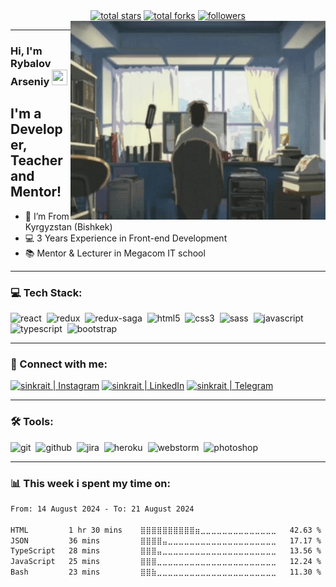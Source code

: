 <div align="center">
  <a href="https://github.com/ArseniyRs?tab=repositories&sort=stargazers">
    <img alt="total stars" title="Total stars on GitHub" src="https://custom-icon-badges.herokuapp.com/badge/dynamic/json?logo=star&color=7c007c&labelColor=640464&label=Stars&style=for-the-badge&query=%24.stars&url=https://api.github-star-counter.workers.dev/user/ArseniyRs"/></a>
  <a href="https://github.com/ArseniyRs?tab=repositories&sort=stargazers">
    <img alt="total forks" title="Total forks on GitHub" src="https://custom-icon-badges.herokuapp.com/badge/dynamic/json?logo=fork&color=55960c&labelColor=488207&label=Forks&style=for-the-badge&query=%24.forks&url=https://api.github-star-counter.workers.dev/user/ArseniyRs"/></a>
  <a href="https://github.com/ArseniyRs">
    <img alt="followers" title="Follow me on Github" src="https://custom-icon-badges.herokuapp.com/github/followers/ArseniyRs?color=236ad3&labelColor=1155ba&style=for-the-badge&logo=person-add&label=Follow&logoColor=white"/></a>
</div>
<img align="right" alt="GIF" src="https://github.com/ArseniyRs/ArseniyRs/blob/main/animation.gif" width="408" height="318" />

---

### Hi, I'm Rybalov Arseniy <img src="https://media.giphy.com/media/hvRJCLFzcasrR4ia7z/giphy.gif" width="25px" height="25px"> 

## I'm a Developer, Teacher and Mentor!
- 📍 I’m From Kyrgyzstan (Bishkek)
- 💻 3 Years Experience in Front-end Development
- 📚 Mentor & Lecturer in Megacom IT school
---
### 💻 Tech Stack:

<img alt="react" src="https://img.shields.io/badge/react-61DAFB.svg?&style=for-the-badge&logo=react&logoColor=fff" />&nbsp;
<img alt="redux" src="https://img.shields.io/badge/redux-764ABC.svg?&style=for-the-badge&logo=redux&logoColor=fff" />&nbsp;
<img alt="redux-saga" src="https://img.shields.io/badge/redux saga-939393.svg?&style=for-the-badge&logo=redux-saga&logoColor=fff" />&nbsp;
<img alt="html5" src="https://img.shields.io/badge/html-E34F26.svg?&style=for-the-badge&logo=html5&logoColor=fff" />&nbsp;
<img alt="css3" src="https://img.shields.io/badge/css-1572B6.svg?&style=for-the-badge&logo=css3&logoColor=fff" />&nbsp;
<img alt="sass" src="https://img.shields.io/badge/sass-CF649A.svg?&style=for-the-badge&logo=sass&logoColor=fff" />&nbsp;
<img alt="javascript" src="https://img.shields.io/badge/javascript-F7DF1E.svg?&style=for-the-badge&logo=javascript&logoColor=fff" />&nbsp;
<img alt="typescript" src="https://img.shields.io/badge/typescript-007ACC.svg?&style=for-the-badge&logo=typescript&logoColor=fff" />&nbsp;
<img alt="bootstrap" src="https://img.shields.io/badge/bootstrap-7610F7.svg?&style=for-the-badge&logo=bootstrap&logoColor=fff" />&nbsp;

<!--<img alt="graphql" src="https://img.shields.io/badge/graphql-E10098.svg?&style=for-the-badge&logo=graphql&logoColor=fff" />&nbsp;
<img alt="jest" src="https://img.shields.io/badge/jest-C21325.svg?&style=for-the-badge&logo=jest&logoColor=fff" />&nbsp;
<img alt="testing-library" src="https://img.shields.io/badge/rtl-D62B2A.svg?&style=for-the-badge&logo=testing-library&logoColor=fff" />&nbsp;
<img alt="node.js" src="https://img.shields.io/badge/node.js-90C53F.svg?&style=for-the-badge&logo=node.js&logoColor=fff" />&nbsp;
<img alt="mongodb" src="https://img.shields.io/badge/mongodb-26A944.svg?&style=for-the-badge&logo=mongodb&logoColor=fff" />&nbsp;
<img alt="next.js" src="https://img.shields.io/badge/next.js-000.svg?&style=for-the-badge&logo=next.js&logoColor=fff" />&nbsp;
-->
---
### 🤝 Connect with me:

[<img alt="sinkrait | Instagram" src="https://img.shields.io/badge/instagram-E4405F.svg?&style=for-the-badge&logo=instagram&logoColor=white" />][instagram]
[<img alt="sinkrait | LinkedIn" src="https://img.shields.io/badge/linkedin-0077B5.svg?&style=for-the-badge&logo=linkedin&logoColor=white" />][linkedin]
[<img alt="sinkrait | Telegram" src="https://img.shields.io/badge/telegram-555555.svg?&style=for-the-badge&logo=telegram&logoColor=white" />][telegram]


---

### 🛠 Tools:

<img alt="git" src="https://img.shields.io/badge/git-F05033.svg?&style=for-the-badge&logo=git&logoColor=fff" />&nbsp;
<img alt="github" src="https://img.shields.io/badge/github-000.svg?&style=for-the-badge&logo=github&logoColor=fff" />&nbsp;
<img alt="jira" src="https://img.shields.io/badge/jira-2D80FF.svg?&style=for-the-badge&logo=jira&logoColor=fff" />&nbsp;
<img alt="heroku" src="https://img.shields.io/badge/heroku-5920B1.svg?&style=for-the-badge&logo=heroku&logoColor=fff" />&nbsp;
<img alt="webstorm" src="https://img.shields.io/badge/webstorm-007ACC.svg?&style=for-the-badge&logo=webstorm&logoColor=fff" />&nbsp;
<img alt="photoshop" src="https://img.shields.io/badge/photoshop-31A8FF.svg?&style=for-the-badge&logo=adobe-photoshop&logoColor=fff" />&nbsp;

<!--<img alt="gitlab" src="https://img.shields.io/badge/gitlab-380D75.svg?&style=for-the-badge&logo=gitlab&logoColor=fff" />&nbsp;
-->

---

### 📊 This week i spent my time on:
<!--START_SECTION:waka-->

```txt
From: 14 August 2024 - To: 21 August 2024

HTML         1 hr 30 mins    ⣿⣿⣿⣿⣿⣿⣿⣿⣿⣿⣶⣀⣀⣀⣀⣀⣀⣀⣀⣀⣀⣀⣀⣀⣀   42.63 %
JSON         36 mins         ⣿⣿⣿⣿⣤⣀⣀⣀⣀⣀⣀⣀⣀⣀⣀⣀⣀⣀⣀⣀⣀⣀⣀⣀⣀   17.17 %
TypeScript   28 mins         ⣿⣿⣿⣤⣀⣀⣀⣀⣀⣀⣀⣀⣀⣀⣀⣀⣀⣀⣀⣀⣀⣀⣀⣀⣀   13.56 %
JavaScript   25 mins         ⣿⣿⣿⣀⣀⣀⣀⣀⣀⣀⣀⣀⣀⣀⣀⣀⣀⣀⣀⣀⣀⣀⣀⣀⣀   12.24 %
Bash         23 mins         ⣿⣿⣷⣀⣀⣀⣀⣀⣀⣀⣀⣀⣀⣀⣀⣀⣀⣀⣀⣀⣀⣀⣀⣀⣀   11.30 %
```

<!--END_SECTION:waka-->




[instagram]: https://www.instagram.com/arseniy.rs
[linkedin]: https://www.linkedin.com/in/arseniy-rybalov-bb739a222/
[telegram]: https://t.me/ArseniyRs
